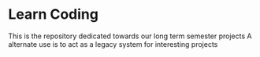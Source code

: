# Learn Coding
This is the repository dedicated towards our long term semester projects
A alternate use is to act as a legacy system for interesting projects
